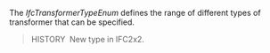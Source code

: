 ﻿The _IfcTransformerTypeEnum_ defines the range of different types of transformer that can be specified.

> HISTORY&nbsp; New type in IFC2x2.